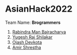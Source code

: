 # AsianHack2022
Team Name: **Brogrammers**

1. [Rabindra Man Bajracharya](https://www.github.com/initialrise)
2. [Yugesh Raj Shilakar](https://www.github.com/yugesh-shilakar)
3. [Ojash Devkota](https://www.github.com/Ojash042)
4. [Amir Shrestha](https://www.github.com/sthaamir57)
